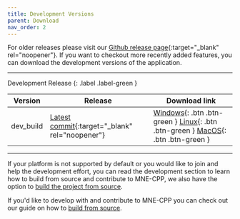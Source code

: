 ```yaml
---
title: Development Versions
parent: Download
nav_order: 2
---
```


For older releases please visit our [Github release page](https://github.com/mne-tools/mne-cpp/releases){:target="_blank" rel="noopener"}. If you want to checkout more recently added features, you can download the development versions of the application.

---
Development Release
{: .label .label-green }

| Version | Release | Download link |
|-------|-------|-------|
| dev_build | [Latest commit](https://github.com/mne-tools/mne-cpp/commits/master){:target="_blank" rel="noopener"} | <span class="fs-2"> [Windows](https://github.com/mne-tools/mne-cpp/releases/download/dev_build/mne-cpp-windows-dynamic-x86_64.zip){: .btn .btn-green } [Linux](https://github.com/mne-tools/mne-cpp/releases/download/dev_build/mne-cpp-linux-dynamic-x86_64.tar.gz){: .btn .btn-green } [MacOS](https://github.com/mne-tools/mne-cpp/releases/download/dev_build/mne-cpp-macos-dynamic-x86_64.tar.gz){: .btn .btn-green } </span> |
---

If your platform is not supported by default or you would like to join and help the development effort, you can read the development section to learn how to build from source and contribute to MNE-CPP, we also have the option to [build the project from source](buildguide.md).

If you'd like to develop with and contribute to MNE-CPP you can check out our guide on how to [build from source](pages/install/buildguide.md).
